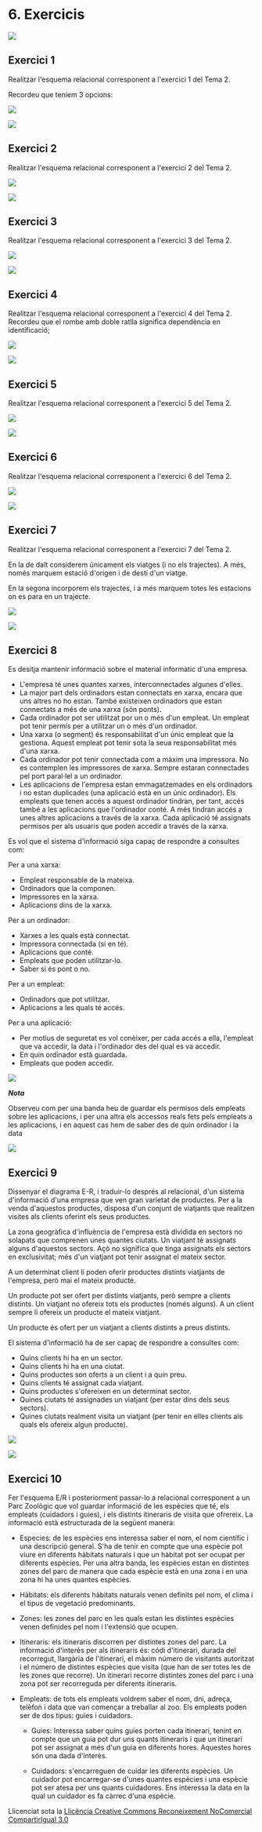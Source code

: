# 6\. Exercicis

![](icon_activity.gif)

## Exercici 1

Realitzar l'esquema relacional corresponent a l'exercici 1 del Tema 2.

Recordeu que teníem 3 opcions:

![](T2Act1_3sol.png)

![](icon_activity.gif)

## Exercici 2

Realitzar l'esquema relacional corresponent a l'exercici 2 del Tema 2.

![](T2Ex2.jpeg)

![](icon_activity.gif)

## Exercici 3

Realitzar l'esquema relacional corresponent a l'exercici 3 del Tema 2.



![](T2Ex3.jpeg)

![](icon_activity.gif)

## Exercici 4

Realitzar l'esquema relacional corresponent a l'exercici 4 del Tema 2.
Recordeu que el rombe amb doble ratlla significa dependència en identificació;



![](T2Ex4.jpeg)



![](icon_activity.gif)

## Exercici 5

Realitzar l'esquema relacional corresponent a l'exercici 5 del Tema 2.



![](T2Ex5.jpeg)



![](icon_activity.gif)

## Exercici 6

Realitzar l'esquema relacional corresponent a l'exercici 6 del Tema 2.



![](T2Ex6.jpeg)



![](icon_activity.gif)

## Exercici 7

Realitzar l'esquema relacional corresponent a l'exercici 7 del Tema 2.

En la de dalt considerem únicament els viatges (i no els trajectes). A més,
només marquem estació d'origen i de destí d'un viatge.

En la segona incorporem els trajectes, i a més marquem totes les estacions on
es para en un trajecte.

![](T2Act7.jpeg)

![](icon_activity.gif)

## Exercici 8

Es desitja mantenir informació sobre el material informàtic d'una empresa.

  * L'empresa té unes quantes xarxes, interconnectades algunes d'elles.
  * La major part dels ordinadors estan connectats en xarxa, encara que uns altres no ho estan. També existeixen ordinadors que estan connectats a més de una xarxa (són ponts).
  * Cada ordinador pot ser utilitzat por un o més d'un empleat. Un empleat pot tenir permís per a utilitzar un o més d'un ordinador.
  * Una xarxa (o segment) és responsabilitat d'un únic empleat que la gestiona. Aquest empleat pot tenir sota la seua responsabilitat més d'una xarxa.
  * Cada ordinador pot tenir connectada com a màxim una impressora. No es contemplen les impressores de xarxa. Sempre estaran connectades pel port paral·lel a un ordinador.
  * Les aplicacions de l'empresa estan emmagatzemades en els ordinadors i no estan duplicades (una aplicació està en un únic ordinador). Els empleats que tenen accés a aquest ordinador tindran, per tant, accés també a les aplicacions que l'ordinador conté. A més tindran accés a unes altres aplicacions a través de la xarxa. Cada aplicació té assignats permisos per als usuaris que poden accedir a través de la xarxa.

  
Es vol que el sistema d'informació siga capaç de respondre a consultes com:

Per a una xarxa:

  * Empleat responsable de la mateixa.
  * Ordinadors que la componen.
  * Impressores en la xarxa.
  * Aplicacions dins de la xarxa.

Per a un ordinador:

  * Xarxes a les quals està connectat.
  * Impressora connectada (si en té).
  * Aplicacions que conté.
  * Empleats que poden utilitzar-lo.
  * Saber si és pont o no.

Per a un empleat:

  * Ordinadors que pot utilitzar.
  * Aplicacions a les quals té accés.

Per a una aplicació:

  * Per motius de seguretat es vol conèixer, per cada accés a ella, l'empleat que va accedir, la data i l'ordinador des del qual es va accedir.
  * En quin ordinador està guardada.
  * Empleats que poden accedir.

![](T3_6_1.png)

_**Nota**_

Observeu com per una banda heu de guardar els permisos dels empleats sobre les
aplicacions, i per una altra els accessos reals fets pels empleats a les
aplicacions, i en aquest cas hem de saber des de quin ordinador i la data

![](icon_activity.gif)

## Exercici 9

Dissenyar el diagrama E-R, i traduir-lo després al relacional, d'un sistema
d'informació d'una empresa que ven gran varietat de productes. Per a la venda
d'aquestos productes, disposa d'un conjunt de viatjants que realitzen visites
als clients oferint els seus productes.

La zona geogràfica d'influència de l'empresa està dividida en sectors no
solapats que comprenen unes quantes ciutats. Un viatjant té assignats alguns
d'aquestos sectors. Açò no significa que tinga assignats els sectors en
exclusivitat; més d'un viatjant pot tenir assignat el mateix sector.

A un determinat client li poden oferir productes distints viatjants de
l'empresa, però mai el mateix producte.

Un producte pot ser ofert per distints viatjants, però sempre a clients
distints. Un viatjant no ofereix tots els productes (només alguns). A un
client sempre li ofereix un producte el mateix viatjant.

Un producte és ofert per un viatjant a clients distints a preus distints.

El sistema d'informació ha de ser capaç de respondre a consultes com:

  * Quins clients hi ha en un sector.
  * Quins clients hi ha en una ciutat.
  * Quins productes son oferts a un client i a quin preu.
  * Quins clients té assignat cada viatjant.
  * Quins productes s'ofereixen en un determinat sector.
  * Quines ciutats té assignades un viatjant (per estar dins dels seus sectors).
  * Quines ciutats realment visita un viatjant (per tenir en elles clients als quals els ofereix algun producte).

![](T3_6_2.png)

  

![](icon_activity.gif)

## Exercici 10

Fer l'esquema E/R i posteriorment passar-lo a relacional corresponent a un
Parc Zoològic que vol guardar informació de les espècies que té, els empleats
(cuidadors i guies), i els distints itineraris de visita que ofrereix. La
informació està estructurada de la següent manera:

  * Especies: de les espècies ens interessa saber el nom, el nom científic i una descripció general. S'ha de tenir en compte que una espècie pot viure en diferents hàbitats naturals i que un hàbitat pot ser ocupat per diferents espècies. Per una altra banda, les espècies estan en distintes zones del parc de manera que cada espècie està en una zona i en una zona hi ha unes quantes espècies. 

  * Hàbitats: els diferents hàbitats naturals venen definits pel nom, el clima i el tipus de vegetació predominants. 

  * Zones: les zones del parc en les quals estan les distintes espècies venen definides pel nom i l'extensió que ocupen. 

  * Itineraris: els itineraris discorren per distintes zones del parc. La informació d'interès per als itineraris és: códi d'itinerari, durada del recorregut, llargària de l'itinerari, el màxim número de visitants autoritzat i el número de distintes espècies que visita (que han de ser totes les de les zones que recorre). Un itinerari recorre distintes zones del parc i una zona pot ser recorreguda per diferents itineraris. 

  * Empleats: de tots els empleats voldrem saber el nom, dni, adreça, telèfon i data que van començar a treballar al zoo. Els empleats poden ser de dos tipus: guies i cuidadors. 

    * Guies: Interessa saber quins guies porten cada itinerari, tenint en compte que un guia pot dur uns quants itineraris i que un itinerari pot ser assignat a més d'un guia en diferents hores. Aquestes hores són una dada d'interès. 

    * Cuidadors: s'encarreguen de cuidar les diferents espècies. Un cuidador pot encarregar-se d'unes quantes espècies i una espècie pot ser atesa per uns quants cuidadores. Ens interessa la data en la qual un cuidador es fa càrrec d'una espècie. 


Llicenciat sota la  [Llicència Creative Commons Reconeixement NoComercial
CompartirIgual 3.0](http://creativecommons.org/licenses/by-nc-sa/3.0/)

